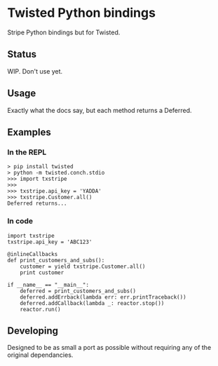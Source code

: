 # Twisted Python bindings

Stripe Python bindings but for Twisted.

## Status

WIP. Don't use yet.

## Usage

Exactly what the docs say, but each method returns a Deferred.

## Examples

### In the REPL

```
> pip install twisted
> python -m twisted.conch.stdio
>>> import txstripe
>>>
>>> txstripe.api_key = 'YADDA'
>>> txstripe.Customer.all()
Deferred returns...
```

### In code

```
import txstripe
txstripe.api_key = 'ABC123'

@inlineCallbacks
def print_customers_and_subs():
    customer = yield txstripe.Customer.all()
    print customer

if __name__ == "__main__":
    deferred = print_customers_and_subs()
    deferred.addErrback(lambda err: err.printTraceback())
    deferred.addCallback(lambda _: reactor.stop())
    reactor.run()
```

## Developing

Designed to be as small a port as possible without requiring any of the original dependancies.
